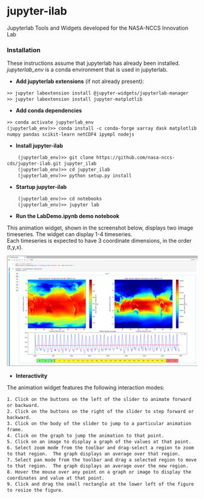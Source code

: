 # jupyter-ilab
Jupyterlab Tools and Widgets developed for the NASA-NCCS Innovation Lab

### Installation
These instructions assume that jupyterlab has already been installed.  
*jupyterlab_env* is a conda environment that is used in jupyterlab.

* **Add jupyterlab extensions** (if not already present):
```
>> jupyter labextension install @jupyter-widgets/jupyterlab-manager
>> jupyter labextension install jupyter-matplotlib
```   

* **Add conda dependencies**

```
>> conda activate jupyterlab_env
(jupyterlab_env)>> conda install -c conda-forge xarray dask matplotlib numpy pandas scikit-learn netCDF4 ipympl nodejs
```    

* **Install jupyter-ilab**

```
    (jupyterlab_env)>> git clone https://github.com/nasa-nccs-cds/jupyter-ilab.git jupyter_ilab
    (jupyterlab_env)>> cd jupyter_ilab
    (jupyterlab_env)>> python setup.py install
```

* **Startup jupyter-ilab** 

```
    (jupyterlab_env)>> cd notebooks
    (jupyterlab_env)>> jupyter lab
```
* **Run the LabDemo.ipynb demo notebook**

This animation widget, shown in the screenshot below, displays two image timeseries.  The widget can display 1-4 timeseries.  
Each timeseries is expected to have 3 coordinate dimensions, in the order (t,y,x).

![](./docs/animator_screenshot-1.png)

* **Interactivity** 

The animation widget features the following interaction modes:

    1. Click on the buttons on the left of the slider to animate forward or backward.
    2. Click on the buttons on the right of the slider to step forward or backward.
    3. Click on the body of the slider to jump to a particular animation frame.
    4. Click on the graph to jump the animation to that point.
    5. Click on an image to display a graph of the values at that point.
    6. Select zoom mode from the toolbar and drag-select a region to zoom to that region.  The graph displays an average over that region.
    7. Select pan mode from the toolbar and drag a selected region to move to that region.  The graph displays an average over the new region.
    8. Hover the mouse over any point on a graph or image to display the coordinates and value at that point.
    9. Click and drag the small rectangle at the lower left of the figure to resize the figure.